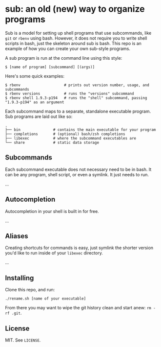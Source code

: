 # sub: an old (new) way to organize programs

Sub is a model for setting up shell programs that use subcommands, like `git` or `rbenv` using bash. However, it does not require you to write shell scripts in bash, just the skeleton around sub is bash. This repo is an example of how you can create your own sub-style programs.

A sub program is run at the command line using this style:

    $ [name of program] [subcommand] [(args)]

Here's some quick examples:

    $ rbenv                    # prints out version number, usage, and subcommands
    $ rbenv versions           # runs the "versions" subcommand
    $ rbenv shell 1.9.3-p194   # runs the "shell" subcommand, passing "1.9.3-p194" as an argument

Each subcommand maps to a separate, standalone executable program. Sub programs are laid out like so:

    .
    ├── bin               # contains the main executable for your program
    ├── completions       # (optional) bash/zsh completions
    ├── libexec           # where the subcommand executables are
    └── share             # static data storage

## Subcommands

Each subcommand executable does not necessary need to be in bash. It can be any program, shell script, or even a symlink. It just needs to run.

...

## Autocompletion

Autocompletion in your shell is built in for free.

...

## Aliases

Creating shortcuts for commands is easy, just symlink the shorter version you'd like to run inside of your `libexec` directory.

...

## Installing

Clone this repo, and run:

`./rename.sh [name of your executable]`

From there you may want to wipe the git history clean and start anew: `rm -rf .git`.

## License

MIT. See `LICENSE`.
